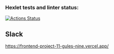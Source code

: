 ### Hexlet tests and linter status:
[![Actions Status](https://github.com/kronnoss37/frontend-project-12/actions/workflows/hexlet-check.yml/badge.svg)](https://github.com/kronnoss37/frontend-project-12/actions)

## Slack
https://frontend-project-11-gules-nine.vercel.app/